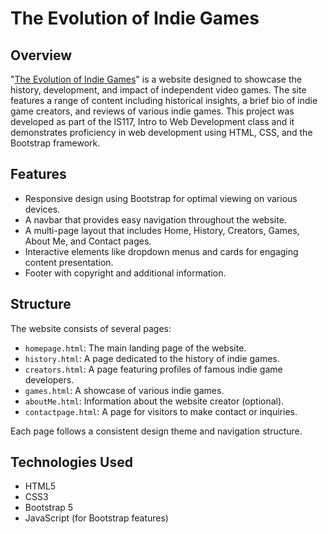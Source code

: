 # The Evolution of Indie Games

## Overview
"[The Evolution of Indie Games](https://melodyc86.github.io/Indie-Games-Website/homepage)" is a website designed to showcase the history, development, and impact of independent video games. 
The site features a range of content including historical insights, a brief bio of indie game creators, and reviews of various indie games. 
This project was developed as part of the IS117, Intro to Web Development class and it demonstrates proficiency in web development using HTML, CSS, and the Bootstrap framework.

## Features
- Responsive design using Bootstrap for optimal viewing on various devices.
- A navbar that provides easy navigation throughout the website.
- A multi-page layout that includes Home, History, Creators, Games, About Me, and Contact pages.
- Interactive elements like dropdown menus and cards for engaging content presentation.
- Footer with copyright and additional information.

## Structure
The website consists of several pages:
- `homepage.html`: The main landing page of the website.
- `history.html`: A page dedicated to the history of indie games.
- `creators.html`: A page featuring profiles of famous indie game developers.
- `games.html`: A showcase of various indie games.
- `aboutMe.html`: Information about the website creator (optional).
- `contactpage.html`: A page for visitors to make contact or inquiries.

Each page follows a consistent design theme and navigation structure.

## Technologies Used
- HTML5
- CSS3
- Bootstrap 5
- JavaScript (for Bootstrap features)
